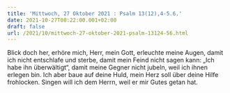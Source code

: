 ```yaml
---
title: 'Mittwoch, 27 Oktober 2021 : Psalm 13(12),4-5.6.'
date: 2021-10-27T08:22:00.001+02:00
draft: false
url: /2021/10/mittwoch-27-oktober-2021-psalm-13124-56.html
---
```


Blick doch her, erhöre mich, Herr, mein Gott, erleuchte meine Augen, damit ich nicht entschlafe und sterbe, damit mein Feind nicht sagen kann: „Ich habe ihn überwältigt“, damit meine Gegner nicht jubeln, weil ich ihnen erlegen bin. Ich aber baue auf deine Huld, mein Herz soll über deine Hilfe frohlocken. Singen will ich dem Herrn, weil er mir Gutes getan hat.